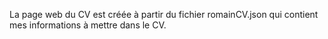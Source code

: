 La page web du CV est créée à partir du fichier romainCV.json qui contient mes informations à mettre dans le CV.